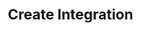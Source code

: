 ---
title: Create Integration
excerpt: Create integration
api:
  file: botpress-api.json
  operationId: createIntegration
deprecated: false
hidden: false
metadata:
  title: ''
  description: ''
  robots: index
next:
  description: ''
---